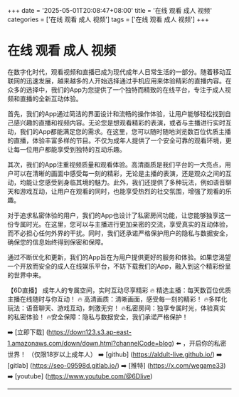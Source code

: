 +++
date = '2025-05-01T20:08:47+08:00'
title = '在线 观看 成人 视频'
categories = ['在线 观看 成人 视频']
tags = ['在线 观看 成人 视频']
+++

# 在线 观看 成人 视频

在数字化时代，观看视频和直播已成为现代成年人日常生活的一部分。随着移动互联网的迅速发展，越来越多的人开始选择通过手机应用来体验精彩的直播内容。在众多的选择中，我们的App为您提供了一个独特而精致的在线平台，专注于成人视频和直播的全新互动体验。

首先，我们的App通过简洁的界面设计和流畅的操作体验，让用户能够轻松找到自己感兴趣的直播和视频内容。无论您是想观看精彩的表演，或者与主播进行实时互动，我们的App都能满足您的需求。在这里，您可以随时随地浏览数百位优质主播的直播，体验丰富多样的节目。不仅为成年人提供了一个安全可靠的观看环境，更让每一位用户都能享受到独特的互动乐趣。

其次，我们的App注重视频质量和观看体验。高清画质是我们平台的一大亮点，用户可以在清晰的画面中感受每一刻的精彩，无论是主播的表演，还是观众之间的互动，均能让您感受到身临其境的魅力。此外，我们还提供了多种玩法，例如语音聊天和游戏互动，让用户在观看的同时，也能享受热烈的社交氛围，增强了观看的乐趣。

对于追求私密体验的用户，我们的App也设计了私密房间功能，让您能够独享这一份专属时光。在这里，您可以与主播进行更加亲密的交流，享受真实的互动体验，而不必担心任何外界的干扰。同时，我们还承诺严格保护用户的隐私与数据安全，确保您的信息始终得到保密和保障。

通过不断优化和更新，我们的App旨在为用户提供更好的服务和体验。如果您渴望一个开放而安全的成人在线娱乐平台，不妨下载我们的App，融入到这个精彩纷呈的世界中来。

【6D直播】
成年人的专属空间，实时互动尽享精彩
🔥 精选主播：每天数百位优质主播在线随时与你互动！
🔥 高清画质：清晰画面，感受每一刻的精彩！
🔥多样化玩法：语音聊天、游戏互动，刺激无穷！
🔥私密房间：独享专属时光，体验真实的私密体验！
🔥安全保障：隐私与数据安全，我们承诺严格保护！

➡️ [立即下载] (https://down123.s3.ap-east-1.amazonaws.com/down/down.html?channelCode=blog) ⬅️ ，开启你的私密世界！
（仅限18岁以上成年人）
➡️ [github] (https://aldult-live.github.io/)
➡️ [gitlab] (https://seo-09598d.gitlab.io/)
➡️ [推特] (https://x.com/wegame33)
➡️ [youtube] (https://www.youtube.com/@6Dlive)

---
